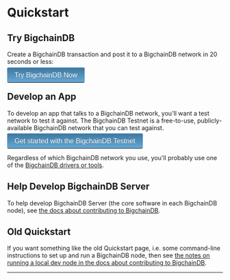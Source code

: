 <!---
Copyright BigchainDB GmbH and BigchainDB contributors
SPDX-License-Identifier: (Apache-2.0 AND CC-BY-4.0)
Code is Apache-2.0 and docs are CC-BY-4.0
--->

# Quickstart

<style media="screen" type="text/css">
    .button {
        border-top: 1px solid #96d1f8;
        background: #65a9d7;
        background: -webkit-gradient(linear, left top, left bottom, from(#3e779d), to(#65a9d7));
        background: -webkit-linear-gradient(top, #3e779d, #65a9d7);
        background: -moz-linear-gradient(top, #3e779d, #65a9d7);
        background: -ms-linear-gradient(top, #3e779d, #65a9d7);
        background: -o-linear-gradient(top, #3e779d, #65a9d7);
        padding: 8.5px 17px;
        -webkit-border-radius: 3px;
        -moz-border-radius: 3px;
        border-radius: 3px;
        -webkit-box-shadow: rgba(0,0,0,1) 0 1px 0;
        -moz-box-shadow: rgba(0,0,0,1) 0 1px 0;
        box-shadow: rgba(0,0,0,1) 0 1px 0;
        text-shadow: rgba(0,0,0,.4) 0 1px 0;
        color: white;
        font-size: 16px;
        font-family: Arial, Sans-Serif;
        text-decoration: none;
        vertical-align: middle;
    }
    .button:hover {
        border-top-color: #28597a;
        background: #28597a;
        color: #ccc;
    }
    .button:active {
        border-top-color: #1b435e;
        background: #1b435e;
    }
    a.button:visited {
        color: white
    }
    .buttondiv {
        margin-bottom: 1.5em;
    }
</style>

## Try BigchainDB

Create a BigchainDB transaction and post it to a BigchainDB network in 20 seconds or less:

<div class="buttondiv">
    <a class="button" href="https://www.bigchaindb.com/getstarted/">Try BigchainDB Now</a>
</div>

## Develop an App

To develop an app that talks to a BigchainDB network, you'll want a test network to test it against. The BigchainDB Testnet is a free-to-use, publicly-available BigchainDB network that you can test against.

<div class="buttondiv">
    <a class="button" href="https://testnet.bigchaindb.com/">Get started with the BigchainDB Testnet</a>
</div>

Regardless of which BigchainDB network you use, you'll probably use one of the [BigchainDB drivers or tools](https://www.bigchaindb.com/getstarted/#drivers).

## Help Develop BigchainDB Server

To help develop BigchainDB Server (the core software in each BigchainDB node), see [the docs about contributing to BigchainDB](https://docs.bigchaindb.com/projects/contributing/en/latest/index.html).

## Old Quickstart

If you want something like the old Quickstart page, i.e. some command-line instructions to set up and run a BigchainDB node, then see [the notes on running a local dev node in the docs about contributing to BigchainDB](https://docs.bigchaindb.com/projects/contributing/en/latest/dev-setup-coding-and-contribution-process/index.html).

<hr>

<br>
<br>
<br>
<br>
<br>
<br>
<br>
<br>
<br>
<br>
<br>
<br>
